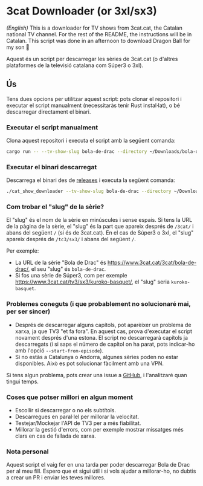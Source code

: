 # 3cat Downloader (or 3xl/sx3)

_(English)_ This is a downloader for TV shows from 3cat.cat, the Catalan national TV channel. For the rest of the README, the instructions will be in Catalan. This script was done in an afternoon to download Dragon Ball for my son 🐉

Aquest és un script per descarregar les sèries de 3cat.cat (o d'altres plataformes de la televisió catalana com Súper3 o 3xl).

## Ús

Tens dues opcions per utilitzar aquest script: pots clonar el repositori i executar el script manualment (necessitaràs tenir Rust instal·lat), o bé descarregar directament el binari.

### Executar el script manualment

Clona aquest repositori i executa el script amb la següent comanda:

```bash
cargo run -- --tv-show-slug bola-de-drac --directory ~/Downloads/bola-de-drac/
```

### Executar el binari descarregat

Descarrega el binari des de [releases](https://github.com/mcamara/3cat_show_downloader/releases) i executa la següent comanda:

```bash
./cat_show_downloader --tv-show-slug bola-de-drac --directory ~/Downloads/bola-de-drac/
```

### Com trobar el "slug" de la sèrie?

El "slug" és el nom de la sèrie en minúscules i sense espais. Si tens la URL de la pàgina de la sèrie, el "slug" és la part que apareix després de `/3cat/` i abans del següent `/` (si és de 3cat.cat). En el cas de Súper3 o 3xl, el "slug" apareix després de `/tc3/sx3/` i abans del següent `/`.

Per exemple:

- La URL de la sèrie "Bola de Drac" és https://www.3cat.cat/3cat/bola-de-drac/, el seu "slug" és `bola-de-drac`.
- Si fos una sèrie de Súper3, com per exemple https://www.3cat.cat/tv3/sx3/kuroko-basquet/, el "slug" seria `kuroko-basquet`.

### Problemes coneguts (i que probablement no solucionaré mai, per ser sincer)

- Després de descarregar alguns capítols, pot aparèixer un problema de xarxa, ja que TV3 "et fa fora". En aquest cas, prova d'executar el script novament després d'una estona. El script no descarregarà capítols ja descarregats (i si saps el número de capítol on ha parat, pots indicar-ho amb l'opció `--start-from-episode`).
- Si no estàs a Catalunya o Andorra, algunes sèries poden no estar disponibles. Això es pot solucionar fàcilment amb una VPN.

Si tens algun problema, pots crear una issue a [GitHub](https://github.com/mcamara/3cat_show_downloader/issues), i l'analitzaré quan tingui temps.

### Coses que potser millori en algun moment

- Escollir si descarregar o no els subtítols.
- Descarregues en paral·lel per millorar la velocitat.
- Testejar/Mockejar l'API de TV3 per a més fiabilitat.
- Millorar la gestió d'errors, com per exemple mostrar missatges més clars en cas de fallada de xarxa.

### Nota personal

Aquest script el vaig fer en una tarda per poder descarregar Bola de Drac per al meu fill. Espero que et sigui útil i si vols ajudar a millorar-ho, no dubtis a crear un PR i enviar les teves millores.
